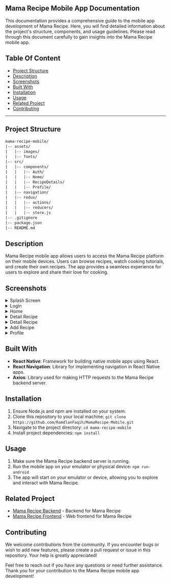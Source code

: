 ## Mama Recipe Mobile App Documentation

This documentation provides a comprehensive guide to the mobile app development of Mama Recipe. Here, you will find detailed information about the project's structure, components, and usage guidelines. Please read through this document carefully to gain insights into the Mama Recipe mobile app.

## Table Of Content

- [Project Structure](#project-structure)
- [Description](#description)
- [Screenshots](#screenshots)
- [Built With](#built-with)
- [Installation](#installation)
- [Usage](#usage)
- [Related Project](#related-project)
- [Contributing](#contributing)

---

## Project Structure

```plaintext
mama-recipe-mobile/
|-- assets/
|   |-- images/
|   |-- fonts/
|-- src/
|   |-- components/
|   |   |-- Auth/
|   |   |-- Home/
|   |   |-- RecipeDetails/
|   |   |-- Profile/
|   |-- navigation/
|   |-- redux/
|   |   |-- actions/
|   |   |-- reducers/
|   |   |-- store.js
|-- .gitignore
|-- package.json
|-- README.md
```

## Description

Mama Recipe mobile app allows users to access the Mama Recipe platform on their mobile devices. Users can browse recipes, watch cooking tutorials, and create their own recipes. The app provides a seamless experience for users to explore and share their love for cooking.

## Screenshots

<details>
  <summary>
    Splash Screen
  </summary>
<img src="screenshots/splashScreen.png" alt="Splash Screen" width="30%" />
</details>

<details>
  <summary>
    Login
  </summary>
<img src="screenshots/login.png" alt="Login" width="30%" />
</details>

<details>
  <summary>
    Home
  </summary>
<img src="screenshots/home.png" alt="Home Page" width="30%" />
</details>

<details>
  <summary>
    Detail Recipe
  </summary>
<img src="screenshots/home.png" alt="Home Page" width="30%" />
</details>

<details>
  <summary>
    Detail Recipe
  </summary>
<img src="screenshots/detailRecipe.png" alt="Detail Recipe" width="30%" />
</details>

<details>
  <summary>
    Add Recipe
  </summary>
<img src="screenshots/addRecipe.png" alt="Add Recipe" width="30%" />
</details>

<details>
  <summary>
    Profile
  </summary>
<img src="screenshots/profile.png" alt="Profile" width="30%" />
</details>

## Built With

- **React Native**: Framework for building native mobile apps using React.
- **React Navigation**: Library for implementing navigation in React Native apps.
- **Axios**: Library used for making HTTP requests to the Mama Recipe backend server.

## Installation

1. Ensure Node.js and npm are installed on your system.
2. Clone this repository to your local machine: `git clone https://github.com/RamdlanFaqih/MamaRecipe-Mobile.git`
3. Navigate to the project directory: `cd mama-recipe-mobile`
4. Install project dependencies: `npm install`

## Usage

1. Make sure the Mama Recipe backend server is running.
2. Run the mobile app on your emulator or physical device: `npm run-android`
3. The app will start on your emulator or device, allowing you to explore and interact with Mama Recipe.

## Related Project

- [Mama Recipe Backend](https://github.com/RamdlanFaqih/BE-Mama-Recipe) - Backend for Mama Recipe
- [Mama Recipe Frontend](https://github.com/RamdlanFaqih/mama-recipe-redux) - Web frontend for Mama Recipe

## Contributing

We welcome contributions from the community. If you encounter bugs or wish to add new features, please create a pull request or issue in this repository. Your help is greatly appreciated!

Feel free to reach out if you have any questions or need further assistance. Thank you for your contribution to the Mama Recipe mobile app development!